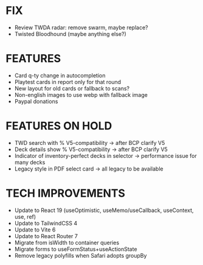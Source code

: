 # FIX
- Review TWDA radar: remove swarm, maybe replace?
- Twisted Bloodhound (maybe anything else?)

# FEATURES
- Card q-ty change in autocompletion
- Playtest cards in report only for that round
- New layout for old cards or fallback to scans?
- Non-english images to use webp with fallback image
- Paypal donations

# FEATURES ON HOLD
- TWD search with % V5-compatibility -> after BCP clarify V5
- Deck details show % V5-compatibility -> after BCP clarify V5
- Indicator of inventory-perfect decks in selector -> performance issue for many decks
- Legacy style in PDF select card -> all legacy to be available

# TECH IMPROVEMENTS
- Update to React 19 (useOptimistic, useMemo/useCallback, useContext, use, ref)
- Update to TailwindCSS 4
- Update to Vite 6
- Update to React Router 7
- Migrate from isWidth to container queries
- Migrate forms to useFormStatus+useActionState
- Remove legacy polyfills when Safari adopts groupBy
